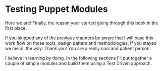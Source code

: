 # Testing Puppet Modules

Here we are! Finally, the reason your started going through this book in the first place.

If you skipped any of the previous chapters be aware that I will base this work flow on those tools, design patters and methodologies. If you stayed we me all the way: Thank you! You are a really cool and patient person.

I believe in learning by doing. In the following sections I'll put together a couple of simple modules and build them using a Test Driven approach. 




